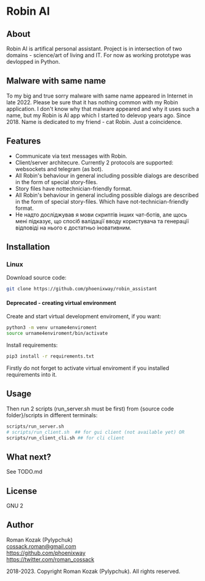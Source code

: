# Robin AI
## About
Robin AI is artifical personal assistant. Project is in intersection of two domains - science/art of living and IT. For now as working prototype was devlopped in Python.

## Malware with same name
To my big and true sorry malware with same name appeared in Internet in late 2022. Please be sure that it has nothing common with my Robin application. I don't know why that malware appeared and why it uses such a name, but my Robin is AI app which I started to delevop years ago. Since 2018. Name is dedicated to my friend - cat Robin. Just a coincidence.
 
## Features
* Communicate via text messages with Robin.
* Client/server architecure. Currently 2 protocols are supported: websockets and telegram (as bot).
* All Robin's behaviour in general including possible dialogs are described in the form of special story-files. 
* Story files have nottechnician-friendly format.
* All Robin's behaviour in general including possible dialogs are described in the form of special story-files. Which have not-technician-friendly format.
* Не надто досліджував я мови скриптів інших чат-ботів, але щось мені підказує, що спосіб валідації вводу користувача та генерації відповіді на нього є достатньо іновативним.

## Installation
### Linux
Download source code:                                                                   
```sh
git clone https://github.com/phoenixway/robin_assistant  
```

#### Deprecated - creating virtual environment  
Create and start virtual development enviroment, if you want:
```sh
python3 -m venv urname4enviroment
source urname4enviroment/bin/activate
```

Install requirements:  
```sh
pip3 install -r requirements.txt  
```

Firstly do not forget to activate virtual enviroment if you installed requirements into it. 

## Usage
Then run 2 scripts (run_server.sh must be first) from {source code folder}/scripts in different terminals:  

```sh
scripts/run_server.sh  
# scripts/run_client.sh  ## for gui client (not available yet) OR  
scripts/run_client_cli.sh ## for cli client
```

## What next?
See TODO.md

## License
GNU 2

## Author
Roman Kozak (Pylypchuk)  
cossack.roman@gmail.com  
https://github.com/phoenixway  
https://twitter.com/roman_cossack  

2018-2023. Copyright Roman Kozak (Pylypchuk). All rights reserved.

